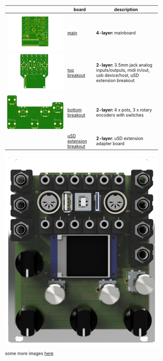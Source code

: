 | | **board** | **description** |
|---|-------|---------|
|  ![mainboard](boards/mainboard/images/mainboard.png)  | [main](boards/mainboard) | **4-layer:** mainboard |
| ![top breakout](boards/topbreakout/images/top-breakout.png) | [top breakout](boards/topbreakout)  | **2-layer:** 3.5mm jack analog inputs/outputs, midi in/out, usb device/host, uSD extension breakout |
| ![bottom breakout](boards/bottombreakout/images/bottom-breakout.png)  | [bottom breakout](boards/bottombreakout)  | **2-layer:** 4 x pots, 3 x rotary encoders with switches |
|  | [uSD extension breakout](boards/teensy-uSD-adapter) | **2-layer**: uSD extension adapter board |
  
![mainboard](images/kryonos%20v7.png)
  
some more images [here](IMAGES.md)
